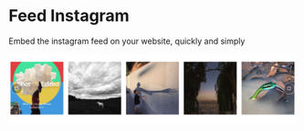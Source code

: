 # Feed Instagram

Embed the instagram feed on your website, quickly and simply

<img src="img/instagram.png">
